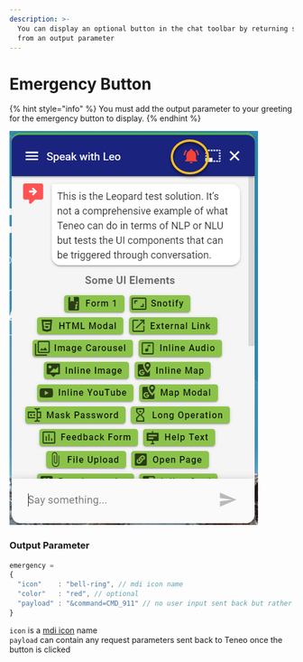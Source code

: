 ```yaml
---
description: >-
  You can display an optional button in the chat toolbar by returning some JSON
  from an output parameter
---
```


# Emergency Button

{% hint style="info" %}
You must add the output parameter to your greeting for the emergency button to display.
{% endhint %}

![](../../.gitbook/assets/911.png)

### Output Parameter

```javascript
emergency = 
{
  "icon"    : "bell-ring", // mdi icon name
  "color"   : "red", // optional
  "payload" : "&command=CMD_911" // no user input sent back but rather ctx params
}
```

`icon` is a [mdi icon](https://materialdesignicons.com/) name   
`payload` can contain any request parameters sent back to Teneo once the button is clicked

